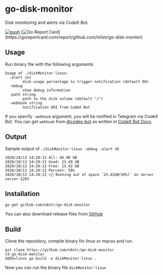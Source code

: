 go-disk-monitor
==========

Disk monitoring and alerts via CodeX Bot.

[![push](https://github.com/n0str/go-disk-monitor/workflows/push/badge.svg?branch=master&event=push)](https://github.com/n0str/go-disk-monitor/actions)
[![Go Report Card](https://goreportcard.com/badge/github.com/n0str/go-disk-monitor?)](https://goreportcard.com/report/github.com/n0str/go-disk-monitor)

Usage
-----

Run binary file with the following arguments

```
Usage of ./diskMonitor-linux:
  -alert int
    	disk usage percentage to trigger notification (default 90)
  -debug
    	show debug information
  -path string
    	path to the disk volume (default "/")
  -webhook string
    	notification URI from CodeX Bot
```

If you specify `-webhook` argument, you will be notified in Telegram via CodeX Bot.
You can get `webhook` from [@codex-bot](https://t.me/codex_bot) as written in [CodeX Bot Docs](https://github.com/codex-bot/notify#getting-started).

Output
-----

Sample output of `./diskMonitor-linux -debug -alert 45`
```
2020/10/13 14:20:13 All: 46.90 GB
2020/10/13 14:20:13 Used: 23.49 GB
2020/10/13 14:20:13 Free: 23.42 GB
2020/10/13 14:20:13 Percent: 50%
2020/10/13 14:20:13 🔥🚒 Running out of space `23.42GB(50%)` on server server-1263
```

Installation
-----

```
go get github.com/n0str/go-disk-monitor
```

You can also download release files from [GitHub](https://github.com/n0str/go-disk-monitor/releases/tag/1.0)

Build
-----

Clone the repository, compile binary for linux or macos and run.

```
git clone https://github.com/n0str/go-disk-monitor
cd go-disk-monitor
GOOS=linux go build -o diskMonitor-linux .
```

Now you can run the binary file `diskMonitor-linux`